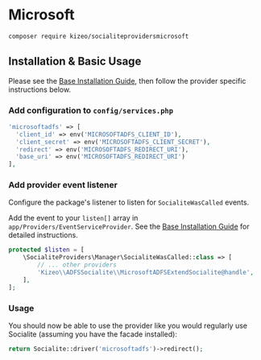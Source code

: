 # Microsoft

```bash
composer require kizeo/socialiteprovidersmicrosoft
```

## Installation & Basic Usage

Please see the [Base Installation Guide](https://socialiteproviders.com/usage/), then follow the provider specific instructions below.

### Add configuration to `config/services.php`

```php
'microsoftadfs' => [    
  'client_id' => env('MICROSOFTADFS_CLIENT_ID'),  
  'client_secret' => env('MICROSOFTADFS_CLIENT_SECRET'),  
  'redirect' => env('MICROSOFTADFS_REDIRECT_URI'), 
  'base_uri' => env('MICROSOFTADFS_REDIRECT_URI') 
],
```

### Add provider event listener

Configure the package's listener to listen for `SocialiteWasCalled` events.

Add the event to your `listen[]` array in `app/Providers/EventServiceProvider`. See the [Base Installation Guide](https://socialiteproviders.com/usage/) for detailed instructions.

```php
protected $listen = [
    \SocialiteProviders\Manager\SocialiteWasCalled::class => [
        // ... other providers
        'Kizeo\\ADFSSocialite\\MicrosoftADFSExtendSocialite@handle',
    ],
];
```

### Usage

You should now be able to use the provider like you would regularly use Socialite (assuming you have the facade installed):

```php
return Socialite::driver('microsoftadfs')->redirect();
```
